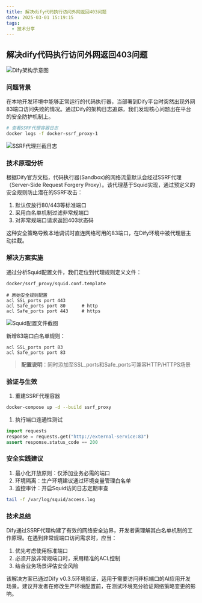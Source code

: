 ```yaml
---
title: 解决dify代码执行访问外网返回403问题
date: 2025-03-01 15:19:15
tags:
  - 技术分享
---
```



## 解决dify代码执行访问外网返回403问题
![Dify架构示意图](https://gitee.com/adcsj/pico/raw/master/屏幕截图%202025-03-01%20152342.png)

### 问题背景
在本地开发环境中能够正常运行的代码执行器，当部署到Dify平台时突然出现外网83端口访问失败的情况。通过Dify的架构日志追踪，我们发现核心问题出在平台的安全防护机制上。

```bash
# 查看SSRF代理容器日志
docker logs -f docker-ssrf_proxy-1
```

![SSRF代理拦截日志](https://gitee.com/adcsj/pico/raw/master/屏幕截图%202025-03-01%20152557.png)

### 技术原理分析
根据Dify官方文档，代码执行器(Sandbox)的网络流量默认会经过SSRF代理（Server-Side Request Forgery Proxy）。该代理基于Squid实现，通过预定义的安全规则防止潜在的SSRF攻击：

1. 默认仅放行80/443等标准端口
2. 采用白名单机制过滤非常规端口
3. 对非常规端口请求返回403状态码

这种安全策略导致本地调试时直连网络可用的83端口，在Dify环境中被代理层主动拦截。

### 解决方案实施
通过分析Squid配置文件，我们定位到代理规则定义文件：

`docker/ssrf_proxy/squid.conf.template`

```squid
# 原始安全规则配置
acl SSL_ports port 443
acl Safe_ports port 80      # http
acl Safe_ports port 443     # https
```

![Squid配置文件截图](https://gitee.com/adcsj/pico/raw/master/屏幕截图%202025-03-01%20153245.png)

新增83端口白名单规则：

```squid
acl SSL_ports port 83
acl Safe_ports port 83
```

> **配置说明**：同时添加至SSL_ports和Safe_ports可兼容HTTP/HTTPS场景

### 验证与生效
1. 重建SSRF代理容器
```bash
docker-compose up -d --build ssrf_proxy
```
1. 执行端口连通性测试
```python
import requests
response = requests.get("http://external-service:83")
assert response.status_code == 200
```

### 安全实践建议
1. 最小化开放原则：仅添加业务必需的端口
2. 环境隔离：生产环境建议通过环境变量管理白名单
3. 监控审计：开启Squid访问日志定期审查
```bash
tail -f /var/log/squid/access.log
```

### 技术总结
Dify通过SSRF代理构建了有效的网络安全边界，开发者需理解其白名单机制的工作原理。在遇到非常规端口访问需求时，应当：

1. 优先考虑使用标准端口
2. 必须开放非常规端口时，采用精准的ACL控制
3. 结合业务场景评估安全风险

该解决方案已通过Dify v0.3.5环境验证，适用于需要访问非标端口的AI应用开发场景。建议开发者在修改生产环境配置前，在测试环境充分验证网络策略变更的影响。